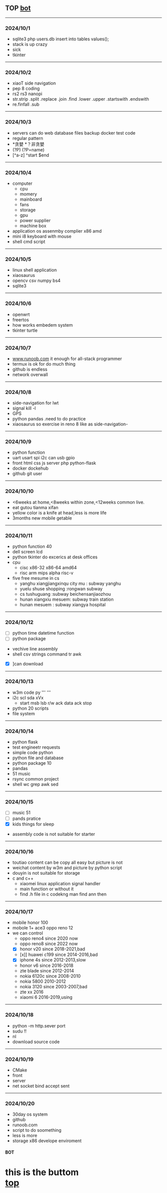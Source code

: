 ## TOP [bot](#bot)
---
### 2024/10/1
- sqlite3 php users.db insert into tables values();
- stack is up crazy
- sick 
- tkinter
---
### 2024/10/2
- xiaoT side navigation
- pep 8 coding
- rs2 rs3 nanopi
- str.strip .split .replace .join .find .lower .upper .startswith .endswith
- re.finfall .sub
---
### 2024/10/3
- servers can do web database files backup docker test code
- regular pattern 
- *贪婪 *？非贪婪
- (?P<name>) (?P=name)
- [^a-z] ^start $end
---
### 2024/10/4
- computer
	- cpu
    - momery
    - mainboard
    - fans
    - storage
    - gpu
    - power supplier
    - machine box
- application os assenmby complier x86 amd 
- mini i8 keyboard with mouse
- shell cmd script
---
### 2024/10/5
- linux shell application
- xiaosaurus
- opencv csv numpy bs4
- sqlite3
---
### 2024/10/6
- openwrt
- freertos
- how works embedem system
- tkinter turtle
---
### 2024/10/7
- www.runoob.com it enough for all-stack programmer
- termux is ok for do much thing
- github is endless
- network overwall
---
### 2024/10/8
- side-navigation for lwt 
- signal kill -l
- GPS
- python pandas .need to do  practice
- xiaosaurus so exercise in reno 8 like as side-navigation-
---
### 2024/10/9
- python function 
- uart usart spi i2c can usb gpio
- front html css js  server php python-flask
- docker dockehub
- github git user
---
### 2024/10/10
- <6weeks at home,<8weeks within zone,<12weeks common live.
- eat gutou tianma xifan
- yellow color is a knife at head,less is more life
- 3months new mobile getable
--- 
### 2024/10/11
- python function 40
- dell screen lcd 
- python tkinter do excerics at desk offices
- cpu 
	- cisc x86-32 x86-64 amd64
    - risc arm mips alpha risc-v
- five free mesume in cs
	- yanghu xiangjiangxinqu city mu : subway yanghu
    - yuelu shuse shopping :rongwan subway
    - cs tushuguang :subway beichensanjiaozhou
    - hunan xiangxiu mesuem: subway train station
    - hunan mesuem : subway xiangya hospital 
---
### 2024/10/12
- [ ] python time datetime function
- [ ] python package
- vechive line assembly
- shell csv strings  command tr awk
- [x] ]can download
---
### 2024/10/13
- w3m code py ''' '''
- i2c scl sda xVx  
   - start msb lsb r/w ack data ack stop
- python 20 scripts
- file system
---
### 2024/10/14
- python flask
- test engineetr requests
- simple code python
- python file and database
- python package 10
- pandas 
- 51 music 
- rsync common project
- shell wc grep awk sed 
---
### 2024/10/15
- [ ] music 51
- [ ] pands pratice
- [x] kids things for sleep 
- assembly code is not suitable for starter
---
### 2024/10/16
- toutiao content can be copy all easy but picture is not
- weichat content by  w3m and picture by python script 
- douyin is not suitable for storage
- c and c++
	- xiaomei linux application signal handler
    - main function or without it
    - find .h file in c codekng man find ann then
---
### 2024/10/17
- mobile honor 100
- mobole 1+ ace3  oppo reno 12
- we can control
	- oppo reno4 since 2020 now
    - oppo reno8 since 2022 now
    - [x] honor v20 since 2018-2021,bad
    - [x]] huawei c199 since 2014-2016,bad
    - [x] iphone 4s since 2012-2013,slow
    - honor v6 since 2016-2018
    - zte blade since 2012-2014
    - nokia 6120c since 2008-2010
    - nokia 5800 2010-2012
    - nokia 3120 since 2003-2007,bad
    - zte xx 2016
    - xiaomi 6 2016-2019,using
---
### 2024/10/18
- python -m http.sever port
- sudu !!
- nl
- download source code
---
### 2024/10/19
- CMake
- front
- server
- net socket bind accept sent
---
### 2024/10/20
- 30day os system
- github
- runoob.com
- script to do soomething
- less is more
- storage x86 develope enviroment
#### BOT    
this is the buttom   
[top](#top)
===========
